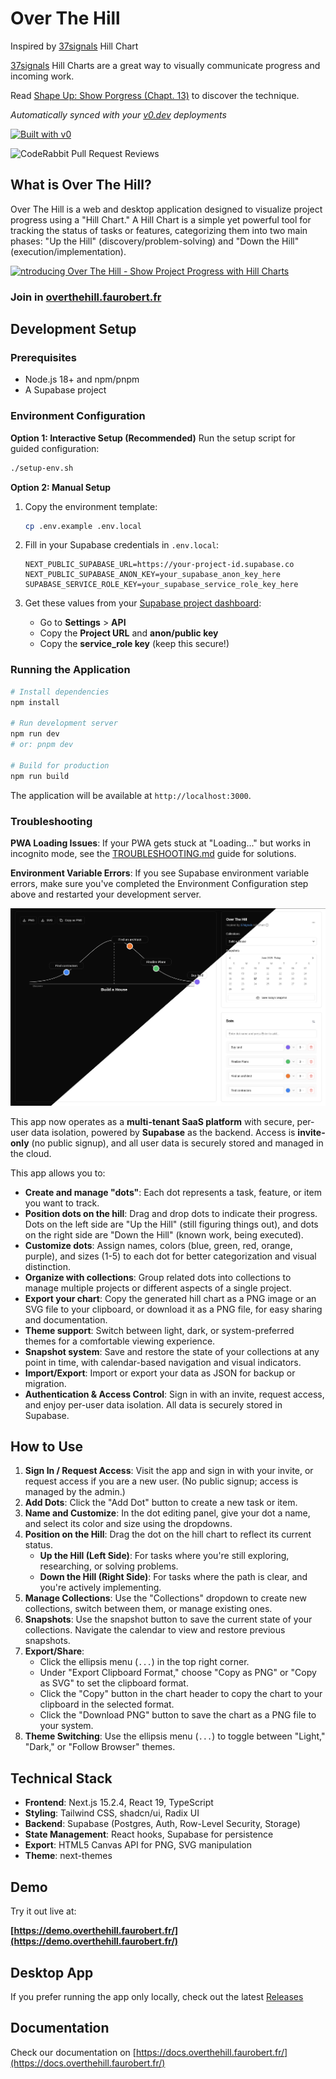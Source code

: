 # Over The Hill
Inspired by [37signals](https://37signals.com/) Hill Chart

[37signals](https://37signals.com/) Hill Charts are a great way to visually communicate
progress and incoming work.

Read [Shape Up: Show Porgress (Chapt. 13)](https://basecamp.com/shapeup/3.4-chapter-13) to discover the technique.

*Automatically synced with your [v0.dev](https://v0.dev) deployments*

[![Built with v0](https://img.shields.io/badge/Built%20with-v0.dev-black?style=for-the-badge)](https://v0.dev/chat/projects/QlICJdqcWMK)

![CodeRabbit Pull Request Reviews](https://img.shields.io/coderabbit/prs/github/gfaurobert/over-the-hill?utm_source=oss&utm_medium=github&utm_campaign=gfaurobert%2Fover-the-hill&labelColor=171717&color=FF570A&link=https%3A%2F%2Fcoderabbit.ai&label=CodeRabbit+Reviews)

## What is Over The Hill?

Over The Hill is a web and desktop application designed to visualize project progress using a "Hill Chart." A Hill Chart is a simple yet powerful tool for tracking the status of tasks or features, categorizing them into two main phases: "Up the Hill" (discovery/problem-solving) and "Down the Hill" (execution/implementation).


[![ntroducing Over The Hill - Show Project Progress with Hill Charts](https://i.ytimg.com/an_webp/SvkJ-YrMq6o/mqdefault_6s.webp?du=3000&sqp=CKLnicQG&rs=AOn4CLAVWrS_FfWI5iXeM0AOPMtrYPRnQg)](https://youtu.be/SvkJ-YrMq6o)   


### Join in [overthehill.faurobert.fr](https://overthehill.faurobert.fr)

## Development Setup

### Prerequisites
- Node.js 18+ and npm/pnpm
- A Supabase project

### Environment Configuration

**Option 1: Interactive Setup (Recommended)**
Run the setup script for guided configuration:
```bash
./setup-env.sh
```

**Option 2: Manual Setup**
1. Copy the environment template:
   ```bash
   cp .env.example .env.local
   ```

2. Fill in your Supabase credentials in `.env.local`:
   ```env
   NEXT_PUBLIC_SUPABASE_URL=https://your-project-id.supabase.co
   NEXT_PUBLIC_SUPABASE_ANON_KEY=your_supabase_anon_key_here
   SUPABASE_SERVICE_ROLE_KEY=your_supabase_service_role_key_here
   ```

3. Get these values from your [Supabase project dashboard](https://supabase.com/dashboard):
   - Go to **Settings** > **API**
   - Copy the **Project URL** and **anon/public key**
   - Copy the **service_role key** (keep this secure!)

### Running the Application
```bash
# Install dependencies
npm install

# Run development server
npm run dev
# or: pnpm dev

# Build for production
npm run build
```

The application will be available at `http://localhost:3000`.

### Troubleshooting

**PWA Loading Issues**: If your PWA gets stuck at "Loading..." but works in incognito mode, see the [TROUBLESHOOTING.md](./TROUBLESHOOTING.md) guide for solutions.

**Environment Variable Errors**: If you see Supabase environment variable errors, make sure you've completed the Environment Configuration step above and restarted your development server.

![](image_readme.png)

This app now operates as a **multi-tenant SaaS platform** with secure, per-user data isolation, powered by **Supabase** as the backend. Access is **invite-only** (no public signup), and all user data is securely stored and managed in the cloud.

This app allows you to:

*   **Create and manage "dots"**: Each dot represents a task, feature, or item you want to track.
*   **Position dots on the hill**: Drag and drop dots to indicate their progress. Dots on the left side are "Up the Hill" (still figuring things out), and dots on the right side are "Down the Hill" (known work, being executed).
*   **Customize dots**: Assign names, colors (blue, green, red, orange, purple), and sizes (1-5) to each dot for better categorization and visual distinction.
*   **Organize with collections**: Group related dots into collections to manage multiple projects or different aspects of a single project.
*   **Export your chart**: Copy the generated hill chart as a PNG image or an SVG file to your clipboard, or download it as a PNG file, for easy sharing and documentation.
*   **Theme support**: Switch between light, dark, or system-preferred themes for a comfortable viewing experience.
*   **Snapshot system**: Save and restore the state of your collections at any point in time, with calendar-based navigation and visual indicators.
*   **Import/Export**: Import or export your data as JSON for backup or migration.
*   **Authentication & Access Control**: Sign in with an invite, request access, and enjoy per-user data isolation. All data is securely stored in Supabase.

## How to Use

1.  **Sign In / Request Access**: Visit the app and sign in with your invite, or request access if you are a new user. (No public signup; access is managed by the admin.)
2.  **Add Dots**: Click the "Add Dot" button to create a new task or item.
3.  **Name and Customize**: In the dot editing panel, give your dot a name, and select its color and size using the dropdowns.
4.  **Position on the Hill**: Drag the dot on the hill chart to reflect its current status.
    *   **Up the Hill (Left Side)**: For tasks where you're still exploring, researching, or solving problems.
    *   **Down the Hill (Right Side)**: For tasks where the path is clear, and you're actively implementing.
5.  **Manage Collections**: Use the "Collections" dropdown to create new collections, switch between them, or manage existing ones.
6.  **Snapshots**: Use the snapshot button to save the current state of your collections. Navigate the calendar to view and restore previous snapshots.
7.  **Export/Share**:
    *   Click the ellipsis menu (`...`) in the top right corner.
    *   Under "Export Clipboard Format," choose "Copy as PNG" or "Copy as SVG" to set the clipboard format.
    *   Click the "Copy" button in the chart header to copy the chart to your clipboard in the selected format.
    *   Click the "Download PNG" button to save the chart as a PNG file to your system.
8.  **Theme Switching**: Use the ellipsis menu (`...`) to toggle between "Light," "Dark," or "Follow Browser" themes.

## Technical Stack

- **Frontend**: Next.js 15.2.4, React 19, TypeScript
- **Styling**: Tailwind CSS, shadcn/ui, Radix UI
- **Backend**: Supabase (Postgres, Auth, Row-Level Security, Storage)
- **State Management**: React hooks, Supabase for persistence
- **Export**: HTML5 Canvas API for PNG, SVG manipulation
- **Theme**: next-themes

## Demo

Try it out live at:

**[https://demo.overthehill.faurobert.fr/](https://demo.overthehill.faurobert.fr/)**

## Desktop App
If you prefer running the app only locally, check out the latest [Releases](https://github.com/gfaurobert/over-the-hill/releases)

## Documentation

Check our documentation on [https://docs.overthehill.faurobert.fr/](https://docs.overthehill.faurobert.fr/)
